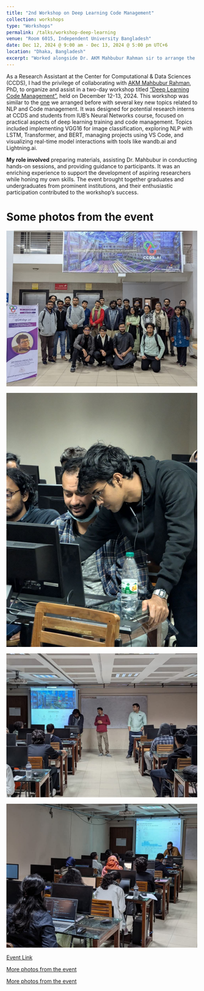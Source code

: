 ```yaml
---
title: "2nd Workshop on Deep Learning Code Management"
collection: workshops
type: "Workshops"
permalink: /talks/workshop-deep-learning
venue: "Room 6015, Independent University Bangladesh"
date: Dec 12, 2024 @ 9:00 am - Dec 13, 2024 @ 5:00 pm UTC+6
location: "Dhaka, Bangladesh"
excerpt: "Worked alongside Dr. AKM Mahbubur Rahman sir to arrange the '2nd Workshop on Deep Learning Code Management at Independent University Bangladesh'."
---
```


As a Research Assistant at the Center for Computational & Data Sciences (CCDS), I had the privilege of collaborating with [AKM Mahbubur Rahman](https://ccds.ai/entry/akm-rahman/), PhD, to organize and assist in a two-day workshop titled [“Deep Learning Code Management”](https://ccds.ai/event/workshop-on-hands-on-deep-learning-coding-code-management-2/), held on December 12-13, 2024. This workshop was similar to the [one](https://jahirsadik.github.io/talks/workshop-deep-learning) we arranged before with several key new topics related to NLP and Code management. It was designed for potential research interns at CCDS and students from IUB’s Neural Networks course, focused on practical aspects of deep learning training and code management. Topics included implementing VGG16 for image classification, exploring NLP with LSTM, Transformer, and BERT, managing projects using VS Code, and visualizing real-time model interactions with tools like wandb.ai and Lightning.ai.

**My role involved** preparing materials, assisting Dr. Mahbubur in conducting hands-on sessions, and providing guidance to participants. It was an enriching experience to support the development of aspiring researchers while honing my own skills. The event brought together graduates and undergraduates from prominent institutions, and their enthusiastic participation contributed to the workshop’s success.

Some photos from the event
======

<img src="/images/workshop-deep-learning-2/image1.jpg" width="500"> <br>

<img src="/images/workshop-deep-learning-2/image2.jpg" width="500"> <br>

<img src="/images/workshop-deep-learning-2/image3.jpg" width="500"> <br>

<img src="/images/workshop-deep-learning-2/image4.jpg" width="500"> <br>

<!-- 
![workshop-deep-learning2-image-1]()

![workshop-deep-learning2-image-2](/images/workshop-deep-learning-2/image2.jpg)

![workshop-deep-learning2-image-3](/images/workshop-deep-learning-2/image3.jpg)

![workshop-deep-learning2-image-4](/images/workshop-deep-learning-2/image4.jpg) -->

[Event Link](https://ccds.ai/event/workshop-on-hands-on-deep-learning-coding-code-management-2/)

[More photos from the event](https://www.facebook.com/story.php?story_fbid=600387635838365&id=100076014025792&rdid=nObSDTDiBspCckpY)

[More photos from the event](https://www.facebook.com/story.php?story_fbid=601311309079331&id=100076014025792&rdid=PW4BfcpQehXpEBxw#)

